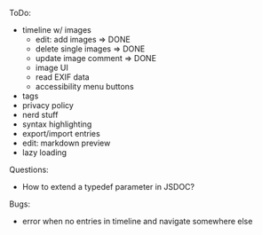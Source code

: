 
ToDo:

- timeline w/ images
  - edit: add images => DONE
  - delete single images => DONE
  - update image comment => DONE
  - image UI
  - read EXIF data
  - accessibility menu buttons
- tags
- privacy policy
- nerd stuff
- syntax highlighting
- export/import entries
- edit: markdown preview
- lazy loading

Questions:

- How to extend a typedef parameter in JSDOC?

Bugs:

- error when no entries in timeline and navigate somewhere else
